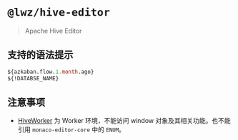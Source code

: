 # `@lwz/hive-editor`

> Apache Hive Editor

## 支持的语法提示

```sql
${azkaban.flow.1.month.ago}
${!DATABSE_NAME}
```

## 注意事项

- [HiveWorker](./src/HiveWorker.ts) 为 Worker 环境，不能访问 window 对象及其相关功能。也不能引用 `monaco-editor-core` 中的 `ENUM`。
